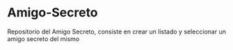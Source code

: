 # Amigo-Secreto
Repositorio del Amigo Secreto, consiste en crear un listado y seleccionar un amigo secreto del mismo
